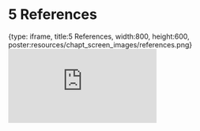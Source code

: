 # 5 References
 
{type: iframe, title:5 References, width:800, height:600, poster:resources/chapt_screen_images/references.png}
![](https://b7m.github.io/Regression_Models/no_toc/references.html)
 

 

